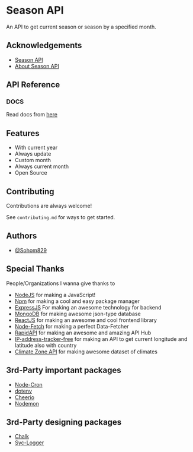 # Season API

An API to get current season or season by a specified month.

## Acknowledgements

- [Season API](https://github.com/Sohom829/SeasonAPI)
- [About Season API](https://github.com/Sohom829/SeasonAPI/blob/main/README.md)

## API Reference

### DOCS

Read docs from [here](https://seasonapi.sohom829.repl.co/docs)

## Features

- With current year
- Always update
- Custom month
- Always current month
- Open Source

## Contributing

Contributions are always welcome!

See `contributing.md` for ways to get started.

## Authors

- [@Sohom829](https://www.github.com/Sohom829)

## Special Thanks

People/Organizations I wanna give thanks to

- [NodeJS](https://nodejs.org/en/) for making a JavaScript!
- [Npm](https://www.npmjs.com/) for making a cool and easy package manager
- [ExpressJS](https://expressjs.com/) For making an awesome technology for backend
- [MongoDB](https://mongodb.com/) for making awesome json-type database
- [ReactJS](https://reactjs.org/) for making an awesome and cool frontend library
- [Node-Fetch](https://www.npmjs.com/package/node-fetch) for making a perfect Data-Fetcher
- [RapidAPI](https://rapidapi.com/) for making an awesome and amazing API Hub
- [IP-address-tracker-free](https://rapidapi.com/mark2info/api/ip-address-tracker-free/) for making an API to get current longitude and latitude also with country
- [Climate Zone API](http://climateapi.scottpinkelman.com/) for making awesome dataset of climates

## 3rd-Party important packages

- [Node-Cron](https://www.npmjs.com/package/node-cron?activeTab=readme)
- [dotenv](https://www.npmjs.com/package/dotenv?activeTab=readme)
- [Cheerio](https://www.npmjs.com/package/cheerio?activeTab=readme)
- [Nodemon](https://www.npmjs.com/package/nodemon?activeTab=readme)

## 3rd-Party designing packages

- [Chalk](https://www.npmjs.com/package/chalk?activeTab=readme)
- [Syc-Logger](https://www.npmjs.com/package/syc-logger?activeTab=readme)
